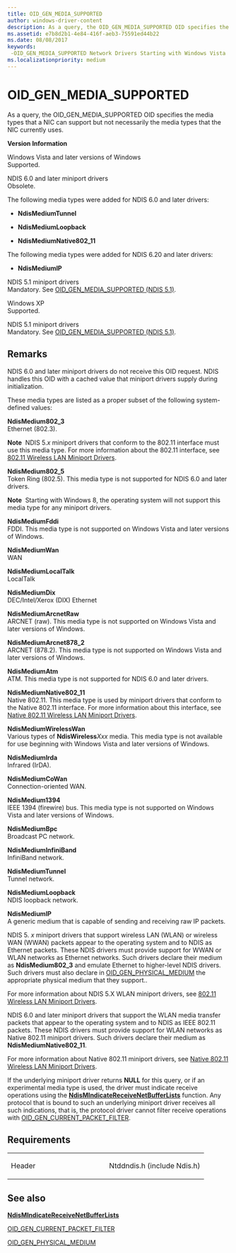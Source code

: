 ```yaml
---
title: OID_GEN_MEDIA_SUPPORTED
author: windows-driver-content
description: As a query, the OID_GEN_MEDIA_SUPPORTED OID specifies the media types that a NIC can support but not necessarily the media types that the NIC currently uses.
ms.assetid: e7b8d2b1-4e84-416f-aeb3-75591ed44b22
ms.date: 08/08/2017
keywords: 
 -OID_GEN_MEDIA_SUPPORTED Network Drivers Starting with Windows Vista
ms.localizationpriority: medium
---
```


# OID\_GEN\_MEDIA\_SUPPORTED


As a query, the OID\_GEN\_MEDIA\_SUPPORTED OID specifies the media types that a NIC can support but not necessarily the media types that the NIC currently uses.

**Version Information**

<a href="" id="windows-vista-and-later-versions-of-windows"></a>Windows Vista and later versions of Windows  
Supported.

<a href="" id="ndis-6-0-and-later-miniport-drivers"></a>NDIS 6.0 and later miniport drivers  
Obsolete.

The following media types were added for NDIS 6.0 and later drivers:

-   **NdisMediumTunnel**

-   **NdisMediumLoopback**

-   **NdisMediumNative802\_11**

The following media types were added for NDIS 6.20 and later drivers:

-   **NdisMediumIP**

<a href="" id="ndis-5-1-miniport-drivers"></a>NDIS 5.1 miniport drivers  
Mandatory. See [OID\_GEN\_MEDIA\_SUPPORTED (NDIS 5.1)](https://msdn.microsoft.com/library/windows/hardware/ff560254).

<a href="" id="windows-xp"></a>Windows XP  
Supported.

<a href="" id="ndis-5-1-miniport-drivers"></a>NDIS 5.1 miniport drivers  
Mandatory. See [OID\_GEN\_MEDIA\_SUPPORTED (NDIS 5.1)](https://msdn.microsoft.com/library/windows/hardware/ff560254).

Remarks
-------

NDIS 6.0 and later miniport drivers do not receive this OID request. NDIS handles this OID with a cached value that miniport drivers supply during initialization.

These media types are listed as a proper subset of the following system-defined values:

<a href="" id="ndismedium802-3"></a>**NdisMedium802\_3**  
Ethernet (802.3).

**Note**  NDIS 5.*x* miniport drivers that conform to the 802.11 interface must use this media type. For more information about the 802.11 interface, see [802.11 Wireless LAN Miniport Drivers](https://msdn.microsoft.com/library/windows/hardware/ff543933).

 

<a href="" id="ndismedium802-5"></a>**NdisMedium802\_5**  
Token Ring (802.5). This media type is not supported for NDIS 6.0 and later drivers.

**Note**  Starting with Windows 8, the operating system will not support this media type for any miniport drivers.

 

<a href="" id="ndismediumfddi"></a>**NdisMediumFddi**  
FDDI. This media type is not supported on Windows Vista and later versions of Windows.

<a href="" id="ndismediumwan"></a>**NdisMediumWan**  
WAN

<a href="" id="ndismediumlocaltalk"></a>**NdisMediumLocalTalk**  
LocalTalk

<a href="" id="ndismediumdix"></a>**NdisMediumDix**  
DEC/Intel/Xerox (DIX) Ethernet

<a href="" id="ndismediumarcnetraw"></a>**NdisMediumArcnetRaw**  
ARCNET (raw). This media type is not supported on Windows Vista and later versions of Windows.

<a href="" id="ndismediumarcnet878-2"></a>**NdisMediumArcnet878\_2**  
ARCNET (878.2). This media type is not supported on Windows Vista and later versions of Windows.

<a href="" id="ndismediumatm"></a>**NdisMediumAtm**  
ATM. This media type is not supported for NDIS 6.0 and later drivers.

<a href="" id="ndismediumnative802-11"></a>**NdisMediumNative802\_11**  
Native 802.11. This media type is used by miniport drivers that conform to the Native 802.11 interface. For more information about this interface, see [Native 802.11 Wireless LAN Miniport Drivers](https://msdn.microsoft.com/library/windows/hardware/ff560648).

<a href="" id="ndismediumwirelesswan"></a>**NdisMediumWirelessWan**  
Various types of **NdisWireless***Xxx* media. This media type is not available for use beginning with Windows Vista and later versions of Windows.

<a href="" id="ndismediumirda"></a>**NdisMediumIrda**  
Infrared (IrDA).

<a href="" id="ndismediumcowan"></a>**NdisMediumCoWan**  
Connection-oriented WAN.

<a href="" id="ndismedium1394"></a>**NdisMedium1394**  
IEEE 1394 (firewire) bus. This media type is not supported on Windows Vista and later versions of Windows.

<a href="" id="ndismediumbpc"></a>**NdisMediumBpc**  
Broadcast PC network.

<a href="" id="ndismediuminfiniband"></a>**NdisMediumInfiniBand**  
InfiniBand network.

<a href="" id="ndismediumtunnel"></a>**NdisMediumTunnel**  
Tunnel network.

<a href="" id="ndismediumloopback"></a>**NdisMediumLoopback**  
NDIS loopback network.

<a href="" id="ndismediumip"></a>**NdisMediumIP**  
A generic medium that is capable of sending and receiving raw IP packets.

NDIS 5. *x* miniport drivers that support wireless LAN (WLAN) or wireless WAN (WWAN) packets appear to the operating system and to NDIS as Ethernet packets. These NDIS drivers must provide support for WWAN or WLAN networks as Ethernet networks. Such drivers declare their medium as **NdisMedium802\_3** and emulate Ethernet to higher-level NDIS drivers. Such drivers must also declare in [OID\_GEN\_PHYSICAL\_MEDIUM](oid-gen-physical-medium.md) the appropriate physical medium that they support..

For more information about NDIS 5.X WLAN miniport drivers, see [802.11 Wireless LAN Miniport Drivers](https://msdn.microsoft.com/library/windows/hardware/ff543933).

NDIS 6.0 and later miniport drivers that support the WLAN media transfer packets that appear to the operating system and to NDIS as IEEE 802.11 packets. These NDIS drivers must provide support for WLAN networks as Native 802.11 miniport drivers. Such drivers declare their medium as **NdisMediumNative802\_11**.

For more information about Native 802.11 miniport drivers, see [Native 802.11 Wireless LAN Miniport Drivers](https://msdn.microsoft.com/library/windows/hardware/ff560648).

If the underlying miniport driver returns **NULL** for this query, or if an experimental media type is used, the driver must indicate receive operations using the [**NdisMIndicateReceiveNetBufferLists**](https://msdn.microsoft.com/library/windows/hardware/ff563598) function. Any protocol that is bound to such an underlying miniport driver receives all such indications, that is, the protocol driver cannot filter receive operations with [OID\_GEN\_CURRENT\_PACKET\_FILTER](oid-gen-current-packet-filter.md).

Requirements
------------

<table>
<colgroup>
<col width="50%" />
<col width="50%" />
</colgroup>
<tbody>
<tr class="odd">
<td><p>Header</p></td>
<td>Ntddndis.h (include Ndis.h)</td>
</tr>
</tbody>
</table>

## See also


[**NdisMIndicateReceiveNetBufferLists**](https://msdn.microsoft.com/library/windows/hardware/ff563598)

[OID\_GEN\_CURRENT\_PACKET\_FILTER](oid-gen-current-packet-filter.md)

[OID\_GEN\_PHYSICAL\_MEDIUM](oid-gen-physical-medium.md)

 

 




